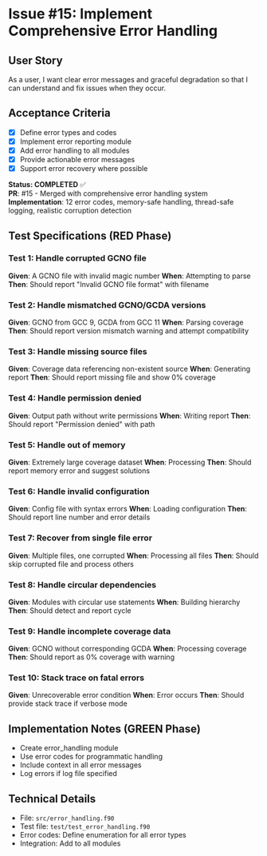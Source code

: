 # Issue #15: Implement Comprehensive Error Handling

## User Story
As a user, I want clear error messages and graceful degradation so that I can understand and fix issues when they occur.

## Acceptance Criteria
- [x] Define error types and codes
- [x] Implement error reporting module
- [x] Add error handling to all modules
- [x] Provide actionable error messages
- [x] Support error recovery where possible

**Status: COMPLETED** ✅  
**PR**: #15 - Merged with comprehensive error handling system  
**Implementation**: 12 error codes, memory-safe handling, thread-safe logging, realistic corruption detection

## Test Specifications (RED Phase)

### Test 1: Handle corrupted GCNO file
**Given**: A GCNO file with invalid magic number
**When**: Attempting to parse
**Then**: Should report "Invalid GCNO file format" with filename

### Test 2: Handle mismatched GCNO/GCDA versions
**Given**: GCNO from GCC 9, GCDA from GCC 11
**When**: Parsing coverage
**Then**: Should report version mismatch warning and attempt compatibility

### Test 3: Handle missing source files
**Given**: Coverage data referencing non-existent source
**When**: Generating report
**Then**: Should report missing file and show 0% coverage

### Test 4: Handle permission denied
**Given**: Output path without write permissions
**When**: Writing report
**Then**: Should report "Permission denied" with path

### Test 5: Handle out of memory
**Given**: Extremely large coverage dataset
**When**: Processing
**Then**: Should report memory error and suggest solutions

### Test 6: Handle invalid configuration
**Given**: Config file with syntax errors
**When**: Loading configuration
**Then**: Should report line number and error details

### Test 7: Recover from single file error
**Given**: Multiple files, one corrupted
**When**: Processing all files
**Then**: Should skip corrupted file and process others

### Test 8: Handle circular dependencies
**Given**: Modules with circular use statements
**When**: Building hierarchy
**Then**: Should detect and report cycle

### Test 9: Handle incomplete coverage data
**Given**: GCNO without corresponding GCDA
**When**: Processing coverage
**Then**: Should report as 0% coverage with warning

### Test 10: Stack trace on fatal errors
**Given**: Unrecoverable error condition
**When**: Error occurs
**Then**: Should provide stack trace if verbose mode

## Implementation Notes (GREEN Phase)
- Create error_handling module
- Use error codes for programmatic handling
- Include context in all error messages
- Log errors if log file specified

## Technical Details
- File: `src/error_handling.f90`
- Test file: `test/test_error_handling.f90`
- Error codes: Define enumeration for all error types
- Integration: Add to all modules